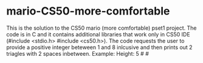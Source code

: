 # mario-CS50-more-comfortable
This is the solution to the CS50 mario (more comfortable) pset1 project.
The code is in C and it contains additional libraries that work only in CS50 IDE (#include <stdio.h>
#include <cs50.h>).
The code requests the user to provide a positive integer beteween 1 and 8 inlcusive and then prints out 2 triagles with 2 spaces inbetween.
Example:
Height: 5
    #  #
   ##  ##
  ###  ###
 ####  ####
#####  #####
